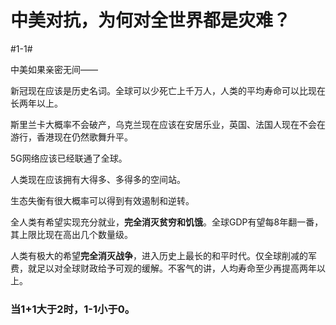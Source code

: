 # 中美对抗，为何对全世界都是灾难？

\#1-1#

中美如果亲密无间——

新冠现在应该是历史名词。全球可以少死亡上千万人，人类的平均寿命可以比现在长两年以上。

斯里兰卡大概率不会破产，乌克兰现在应该在安居乐业，英国、法国人现在不会在游行，香港现在仍然歌舞升平。

5G网络应该已经联通了全球。

人类现在应该拥有大得多、多得多的空间站。

生态失衡有很大概率可以得到有效遏制和逆转。

全人类有希望实现充分就业，**完全消灭贫穷和饥饿**。全球GDP有望每8年翻一番，其上限比现在高出几个数量级。

人类有极大的希望**完全消灭战争**，进入历史上最长的和平时代。仅全球削减的军费，就足以对全球财政给予可观的缓解。不客气的讲，人均寿命至少再提高两年以上。



### 当1+1大于2时，**1-1小于0。**

